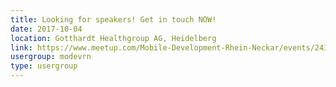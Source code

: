 ```yaml
---
title: Looking for speakers! Get in touch NOW!
date: 2017-10-04
location: Gotthardt Healthgroup AG, Heidelberg
link: https://www.meetup.com/Mobile-Development-Rhein-Neckar/events/243297647/
usergroup: modevrn
type: usergroup
---
```

